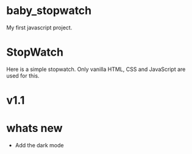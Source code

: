 # baby_stopwatch

My first javascript project.

# StopWatch

Here is a simple stopwatch. Only vanilla HTML, CSS and JavaScript are used for this.

# v1.1

# whats new

- Add the dark mode
